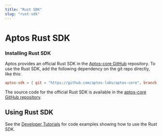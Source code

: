 ```yaml
---
title: "Rust SDK"
slug: "rust-sdk"
---
```


# Aptos Rust SDK

### Installing Rust SDK

Aptos provides an official Rust SDK in the [Aptos-core GitHub](https://github.com/aptos-labs/aptos-core/tree/main/sdk) repository. To use the Rust SDK, add the following dependency on the git repo directly, like this:

```toml
aptos-sdk = { git = "https://github.com/aptos-labs/aptos-core", branch = "devnet" }
```

The source code for the official Rust SDK is available in the [aptos-core GitHub repository](https://github.com/aptos-labs/aptos-core/tree/main/sdk).

## Using Rust SDK

See the [Developer Tutorials](/tutorials/index.md) for code examples showing how to use the Rust SDK.